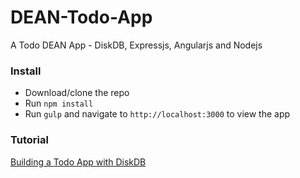 DEAN-Todo-App
=============

A Todo DEAN App - DiskDB, Expressjs, Angularjs and Nodejs

### Install

* Download/clone the repo
* Run `npm install`
* Run `gulp` and navigate to `http://localhost:3000` to view the app

### Tutorial 

[Building a Todo App with DiskDB](http://thejackalofjavascript.com/building-a-todo-app-with-diskdb)
